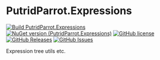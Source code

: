 # PutridParrot.Expressions

[![Build PutridParrot.Expressions](https://github.com/putridparrot/PutridParrot.Expressions/actions/workflows/build.yml/badge.svg)](https://github.com/putridparrot/PutridParrot.Expressions/actions/workflows/dotnet-core.yml)
[![NuGet version (PutridParrot.Expressions)](https://img.shields.io/nuget/v/PutridParrot.Expressions.svg?style=flat-square)](https://www.nuget.org/packages/PutridParrot.Expressions/)
[![GitHub license](https://img.shields.io/badge/license-MIT-blue.svg)](https://github.com/putridparrot/PutridParrot.Expressions/blob/master/LICENSE.md)
[![GitHub Releases](https://img.shields.io/github/release/putridparrot/PutridParrot.Expressions.svg)](https://github.com/putridparrot/PutridParrot.Expressions/releases)
[![GitHub Issues](https://img.shields.io/github/issues/putridparrot/PutridParrot.Expressions.svg)](https://github.com/putridparrot/PutridParrot.Expressions/issues)


Expression tree utils etc.
